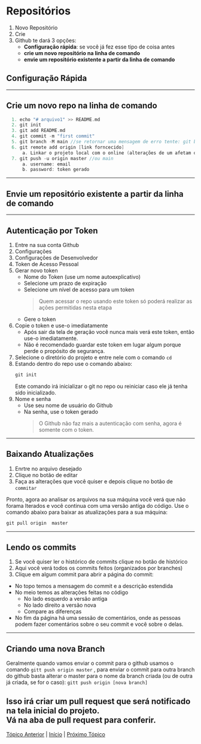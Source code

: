 # Repositórios
1. Novo Repositório
2. Crie
3. Github te dará 3 opções:
    - **Configuração rápida**: se você já fez esse tipo de coisa antes
    - **crie um novo repositório na linha de comando**
    - **envie um repositório existente a partir da linha de comando**

## Configuração Rápida

---
## Crie um novo repo na linha de comando
```c
  1. echo "# arquivo1" >> README.md
  2. git init
  3. git add README.md
  4. git commit -m "first commit"
  5. git branch -M main //se retornar uma mensagem de erro tente: git branch -M master
  6. git remote add origin [link forncecido]
      a. Linkar o projeto local com o online (alterações de um afetam o outro)
  7. git push -u origin master //ou main
      a. username: email
      b. password: token gerado
```

---
## Envie um repositório existente a partir da linha de comando

---
## Autenticação por Token
1. Entre na sua conta Github
2. Configurações
3. Configurações de Desenvolvedor
4. Token de Acesso Pessoal
5. Gerar novo token
      - Nome do Token (use um nome autoexplicativo)
      - Selecione um prazo de expiração
      - Selecione um nível de acesso para um token  
        >Quem acessar o repo usando este token só poderá realizar as ações permitidas nesta etapa  
      - Gere o token
6. Copie o token e use-o imediatamente
      - Após sair da tela de geração você nunca mais verá este token, então use-o imediatamente.
      - Não é recomendado guardar este token em lugar algum porque perde o propósito de segurança.
7. Selecione o diretório do projeto e entre nele com o comando  `cd`
8. Estando dentro do repo use o comando abaixo:
    ```c
    git init
    ```
    Este comando irá inicializar o git no repo ou reiniciar caso ele já tenha sido inicializado. 
9. Nome e senha
      - Use seu nome de usuário do Github
      - Na senha, use o token gerado
        >O Github não faz mais a autenticação com senha, agora é somente com o token.

---
## Baixando Atualizações
1. Enrtre no arquivo desejado
2.  Clique no botão de editar
3.  Faça as alterações que você quiser e depois clique no botão de  `commitar`

Pronto, agora ao analisar os arquivos na sua máquina você verá que não forama lterados e você continua com uma versão antiga do código.
Use o comando abaixo para baixar as atualizações para a sua máquina:
```c
git pull origin  master
```

---
## Lendo os commits
1. Se você quiser ler o histórico de commits clique no botão de histórico
2. Aqui você verá todos os commits feitos (organizados por branches)
3. Clique em algum commit para abrir a página do commit:
  - No topo temos a mensagem do commit e a descrição estendida
  - No meio temos as alterações feitas no código
      - No lado esquerdo a versão antiga
      - No lado direito a versão nova
      - Compare as diferenças
  - No fim da página há uma sessão de comentários, onde as pessoas podem fazer comentários sobre o seu commit e você sobre o delas.

---
## Criando uma nova Branch
Geralmente quando vamos enviar o commit para o github usamos o comando  `gitt push origin master`  , para enviar o commit para outra branch do github basta alterar o master para o nome da branch criada (ou de outra já criada, se for o caso): `gitt push origin [nova branch]`  

Isso irá criar um pull request que será notificado na tela inicial do projeto.  
Vá na aba de pull request para conferir.
---
[Tópico Anterior](Merge.md) | [Início](README.md) | [Próximo Tópico](PullRequest.md)

